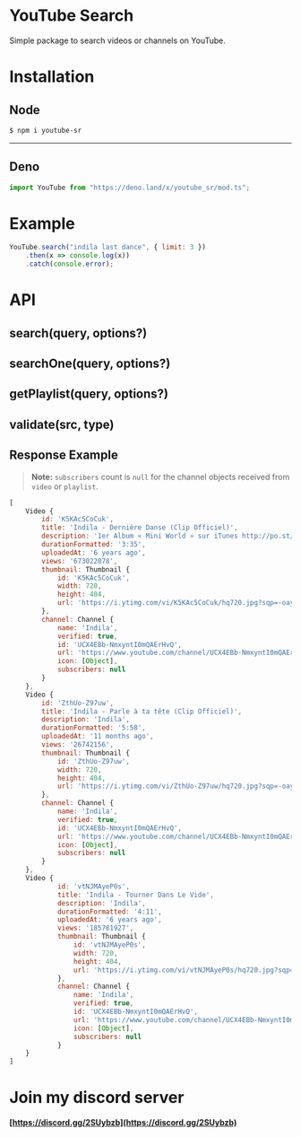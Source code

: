 # YouTube Search
Simple package to search videos or channels on YouTube.

# Installation
## Node

```sh
$ npm i youtube-sr
```

-------------------------------------------------------------------------------------------------

## Deno

```js
import YouTube from "https://deno.land/x/youtube_sr/mod.ts";
```

# Example

```js
YouTube.search("indila last dance", { limit: 3 })
    .then(x => console.log(x))
    .catch(console.error);
```

# API
## search(query, options?)
## searchOne(query, options?)
## getPlaylist(query, options?)
## validate(src, type)

## Response Example

> **Note:** `subscribers` count is `null` for the channel objects received from `video` or `playlist`.

```js
[
    Video {
        id: 'K5KAc5CoCuk',
        title: 'Indila - Dernière Danse (Clip Officiel)',
        description: '1er Album « Mini World » sur iTunes http://po.st/MiniWorld Facebook : https://www.facebook.com/IndilaOfficiel Twitter ...',
        durationFormatted: '3:35',
        uploadedAt: '6 years ago',
        views: '673022078',
        thumbnail: Thumbnail {
            id: 'K5KAc5CoCuk',
            width: 720,
            height: 404,
            url: 'https://i.ytimg.com/vi/K5KAc5CoCuk/hq720.jpg?sqp=-oaymwEXCNAFEJQDSFryq4qpAwkIARUAAIhCGAE=&rs=AOn4CLBBognlttPrCx9VCmx6P_nSW2LREw'
        },
        channel: Channel {
            name: 'Indila',
            verified: true,
            id: 'UCX4EBb-NmxyntI0mQAErHvQ',
            url: 'https://www.youtube.com/channel/UCX4EBb-NmxyntI0mQAErHvQ',
            icon: [Object],
            subscribers: null
        }
    },
    Video {
        id: 'ZthUo-Z97uw',
        title: 'Indila - Parle à ta tête (Clip Officiel)',
        description: 'Indila',
        durationFormatted: '5:58',
        uploadedAt: '11 months ago',
        views: '26742156',
        thumbnail: Thumbnail {
            id: 'ZthUo-Z97uw',
            width: 720,
            height: 404,
            url: 'https://i.ytimg.com/vi/ZthUo-Z97uw/hq720.jpg?sqp=-oaymwEXCNAFEJQDSFryq4qpAwkIARUAAIhCGAE=&rs=AOn4CLBzYV0IZaeEQ84LWF6pRIna96zBKQ'
        },
        channel: Channel {
            name: 'Indila',
            verified: true,
            id: 'UCX4EBb-NmxyntI0mQAErHvQ',
            url: 'https://www.youtube.com/channel/UCX4EBb-NmxyntI0mQAErHvQ',
            icon: [Object],
            subscribers: null
        }
    },
    Video {
            id: 'vtNJMAyeP0s',
            title: 'Indila - Tourner Dans Le Vide',
            description: 'Indila',
            durationFormatted: '4:11',
            uploadedAt: '6 years ago',
            views: '185781927',
            thumbnail: Thumbnail {
                id: 'vtNJMAyeP0s',
                width: 720,
                height: 404,
                url: 'https://i.ytimg.com/vi/vtNJMAyeP0s/hq720.jpg?sqp=-oaymwEXCNAFEJQDSFryq4qpAwkIARUAAIhCGAE=&rs=AOn4CLC9vHC4a3KiT0Jw6n5RQ5AzzHjWnA'
            },
            channel: Channel {
                name: 'Indila',
                verified: true,
                id: 'UCX4EBb-NmxyntI0mQAErHvQ',
                url: 'https://www.youtube.com/channel/UCX4EBb-NmxyntI0mQAErHvQ',
                icon: [Object],
                subscribers: null
            }
    }
]
```

# Join my discord server
**[https://discord.gg/2SUybzb](https://discord.gg/2SUybzb)**